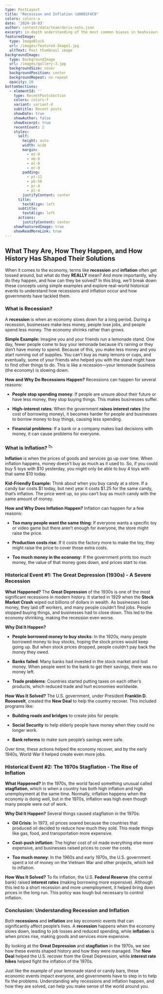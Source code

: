 ```yaml
---
type: PostLayout
title: "Recession and Inflation \U0001F4C9"
colors: colors-a
date: '2024-10-03'
author: content/data/team/doris-soto.json
excerpt: in-depth understanding of the most common biases in beahvioural finance.
featuredImage:
  type: ImageBlock
  url: /images/featured-Image1.jpg
  altText: Post thumbnail image
backgroundImage:
  type: BackgroundImage
  url: /images/gallery-3.jpg
  backgroundSize: cover
  backgroundPosition: center
  backgroundRepeat: no-repeat
  opacity: 20
bottomSections:
  - elementId: ''
    type: RecentPostsSection
    colors: colors-f
    variant: variant-d
    subtitle: Recent posts
    showDate: true
    showAuthor: false
    showExcerpt: true
    recentCount: 2
    styles:
      self:
        height: auto
        width: wide
        margin:
          - mt-0
          - mb-0
          - ml-0
          - mr-0
        padding:
          - pt-12
          - pb-56
          - pr-4
          - pl-4
        justifyContent: center
      title:
        textAlign: left
      subtitle:
        textAlign: left
      actions:
        justifyContent: center
    showFeaturedImage: true
    showReadMoreLink: true
---
```

## **What They Are, How They Happen, and How History Has Shaped Their Solutions**

When it comes to the economy, terms like **recession** and **inflation** often get tossed around, but what do they **REALLY** mean? And more importantly, why do they happen, and how can they be solved? In this blog, we’ll break down these concepts using simple examples and explore real-world historical events to understand how recessions and inflation occur and how governments have tackled them.

### **What is Recession?**

A **recession** is when an economy slows down for a long period. During a recession, businesses make less money, people lose jobs, and people spend less money. The economy shrinks rather than grows.

**Simple Example:**
Imagine you and your friends run a lemonade stand. One day, fewer people come to buy your lemonade because it’s raining or they don’t have money to spend. Because of this, you make less money and you start running out of supplies. You can’t buy as many lemons or cups, and eventually, some of your friends who helped you with the stand might have to find other things to do. This is like a recession—your lemonade business (the economy) is slowing down.

**How and Why Do Recessions Happen?**
Recessions can happen for several reasons:

*   **People stop spending money**: If people are unsure about their future or have less money, they stop buying things. This makes businesses suffer.

*   **High-interest rates**: When the government **raises interest rates** (the cost of borrowing money), it becomes harder for people and businesses to borrow money to buy things, causing less spending.

*   **Financial problems**: If a bank or a company makes bad decisions with money, it can cause problems for everyone.

### **What is Inflation?** <sup>**📉**</sup>

**Inflation** is when the prices of goods and services go up over time. When inflation happens, money doesn’t buy as much as it used to. So, if you could buy 5 toys with $10 yesterday, you might only be able to buy 4 toys with that same $10 today.

**Kid-Friendly Example:**
Think about when you buy candy at a store. If a candy bar costs $1 today, but next year it costs $1.25 for the same candy, that’s inflation. The price went up, so you can’t buy as much candy with the same amount of money.

**How and Why Does Inflation Happen?**
Inflation can happen for a few reasons:

*   **Too many people want the same thing**: If everyone wants a specific toy or video game but there aren’t enough for everyone, the store might raise the price.

*   **Production costs rise**: If it costs the factory more to make the toy, they might raise the price to cover those extra costs.

*   **Too much money in the economy**: If the government prints too much money, the value of that money goes down, and prices start to rise.

### Historical Event #1: **The Great Depression (1930s)** - A Severe Recession

**What Happened?**
The **Great Depression** of the 1930s is one of the most significant recessions in modern history. It started in 1929 when the **Stock Market Crash** wiped out billions of dollars in wealth. As businesses lost money, they laid off workers, and many people couldn’t find jobs. People stopped buying things, and businesses had to close down. This led to the economy shrinking, making the recession even worse.

**Why Did It Happen?**

*   **People borrowed money to buy stocks**: In the 1920s, many people borrowed money to buy stocks, hoping the stock prices would keep going up. But when stock prices dropped, people couldn’t pay back the money they owed.

*   **Banks failed**: Many banks had invested in the stock market and lost money. When people went to the bank to get their savings, there was no money left.

*   **Trade problems**: Countries started putting taxes on each other’s products, which reduced trade and hurt economies worldwide.

**How Was It Solved?**
The U.S. government, under President **Franklin D. Roosevelt**, created the **New Deal** to help the country recover. This included programs like:

*   **Building roads and bridges** to create jobs for people.

*   **Social Security** to help elderly people have money when they could no longer work.

*   **Bank reforms** to make sure people’s savings were safe.

Over time, these actions helped the economy recover, and by the early 1940s, World War II helped create even more jobs.

### Historical Event #2: **The 1970s Stagflation** - The Rise of Inflation

**What Happened?**
In the 1970s, the world faced something unusual called **stagflation**, which is when a country has both high inflation and high unemployment at the same time. Normally, inflation happens when the economy is doing well, but in the 1970s, inflation was high even though many people were out of work.

**Why Did It Happen?**
Several things caused stagflation in the 1970s:

*   **Oil Crisis**: In 1973, oil prices soared because the countries that produced oil decided to reduce how much they sold. This made things like gas, food, and transportation more expensive.

*   **Cost-push inflation**: The higher cost of oil made everything else more expensive, and businesses raised prices to cover the costs.

*   **Too much money**: In the 1960s and early 1970s, the U.S. government spent a lot of money on the Vietnam War and other projects, which led to inflation.

**How Was It Solved?**
To fix inflation, the U.S. **Federal Reserve** (the central bank) raised **interest rates** (making borrowing more expensive). Although this led to a short recession and more unemployment, it helped bring down prices in the long run. This policy was tough but necessary to control inflation.

### Conclusion: Understanding Recession and Inflation

Both **recessions** and **inflation** are key economic events that can significantly affect people’s lives. A **recession** happens when the economy slows down, leading to job losses and reduced spending, while **inflation** is when prices rise, making goods and services more expensive.

By looking at the **Great Depression** and **stagflation** in the 1970s, we see how these events shaped history and how they were managed. The **New Deal** helped the U.S. recover from the Great Depression, while **interest rate hikes** helped fight the inflation of the 1970s.

Just like the example of your lemonade stand or candy bars, these economic events impact everyone, and governments have to step in to help fix the problems. Understanding why recessions and inflation happen, and how they are solved, can help you make sense of the world around you.
